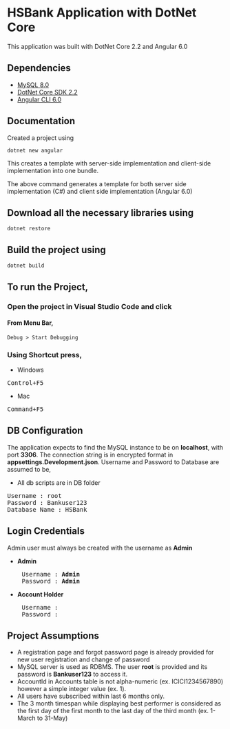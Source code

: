 HSBank Application with DotNet Core
===================

This application was built with DotNet Core 2.2 and Angular 6.0

## Dependencies

* [MySQL 8.0](https://dev.mysql.com/downloads/mysql/)
* [DotNet Core SDK 2.2](https://dotnet.microsoft.com/download/dotnet-core/2.2)
* [Angular CLI 6.0](https://angular.io/)



## Documentation

Created a project using
~~~
dotnet new angular
~~~
This creates a template with server-side implementation and client-side implementation into one bundle.

The above command generates a template for both server side implementation (C#) and client side implementation (Angular 6.0)

## Download all the necessary libraries using 
~~~
dotnet restore
~~~

## Build the project using
~~~
dotnet build
~~~

## To run the Project, 
### Open the project in Visual Studio Code and click 
#### From Menu Bar, 
    Debug > Start Debugging

### Using Shortcut press, 
- Windows
<pre>Control+F5</pre>
- Mac
<pre>Command+F5</pre>



## DB Configuration

The application expects to find the MySQL instance to be on __localhost__, with port __3306__.
The connection string is in encrypted format in __appsettings.Development.json__.
Username and Password to Database are assumed to be,
- All db scripts are in DB folder
<pre>
Username : root
Password : Bankuser123
Database Name : HSBank
</pre>




## Login Credentials

Admin user must always be created with the username as __Admin__

- __Admin__

<pre>
    Username : <b>Admin</b>
    Password : <b>Admin</b>
</pre>

- __Account Holder__
<pre>
    Username : 
    Password : 
</pre>



## Project Assumptions

- A registration page and forgot password page is already provided for new user registration and change of password
- MySQL server is used as RDBMS. The user __root__ is provided and its password is __Bankuser123__ to access it.
- AccountId in Accounts table is not alpha-numeric (ex. ICICI1234567890) however a simple integer value (ex. 1).
- All users have subscribed within last 6 months only.
- The 3 month timespan while displaying best performer is considered as the first day of the first month to the last day of the third month (ex. 1-March to 31-May) 
